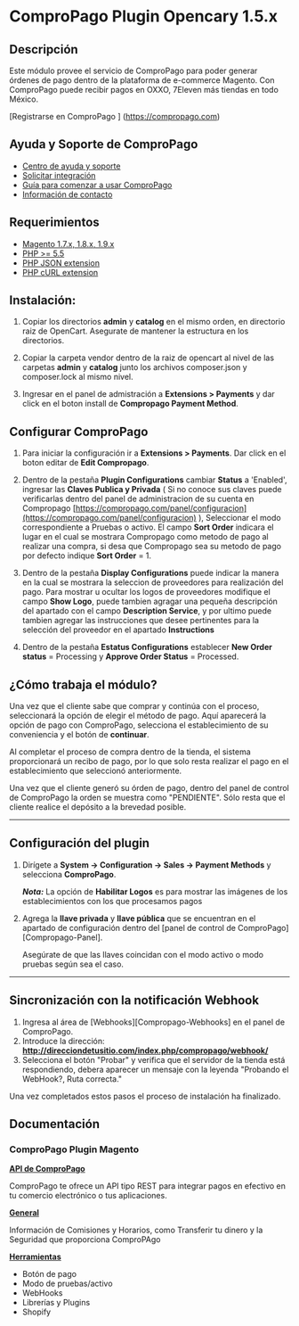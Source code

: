 # ComproPago Plugin Opencary 1.5.x

## Descripción
Este módulo provee el servicio de ComproPago para poder generar órdenes de pago dentro de la plataforma de e-commerce 
Magento. Con ComproPago puede recibir pagos en OXXO, 7Eleven más tiendas en todo México.

[Registrarse en ComproPago ] (https://compropago.com)


## Ayuda y Soporte de ComproPago
- [Centro de ayuda y soporte](https://compropago.com/ayuda-y-soporte)
- [Solicitar integración](https://compropago.com/integracion)
- [Guía para comenzar a usar ComproPago](https://compropago.com/ayuda-y-soporte/como-comenzar-a-usar-compropago)
- [Información de contacto](https://compropago.com/contacto)

## Requerimientos
* [Magento 1.7.x, 1.8.x, 1.9.x](https://magento.com/)
* [PHP >= 5.5](http://www.php.net/)
* [PHP JSON extension](http://php.net/manual/en/book.json.php)
* [PHP cURL extension](http://php.net/manual/en/book.curl.php)

## Instalación:
1. Copiar los directorios **admin** y **catalog** en el mismo orden, en directorio raiz de OpenCart. Asegurate de mantener la 
   estructura en los directorios.

2. Copiar la carpeta vendor dentro de la raiz de opencart al nivel de las carpetas **admin** y **catalog** junto los archivos 
   composer.json y composer.lock al mismo nivel.

3. Ingresar en el panel de admistración a **Extensions > Payments** y dar click en el boton install de **Compropago Payment Method**.


## Configurar ComproPago

1. Para iniciar la configuración ir a **Extensions > Payments**. Dar click en el boton editar de **Edit Compropago**.

2. Dentro de la pestaña **Plugin Configurations** cambiar **Status** a 'Enabled', ingresar las **Claves Publica y Privada** ( Si no conoce sus claves puede verificarlas dentro del panel de administracion de su cuenta en Compropago [https://compropago.com/panel/configuracion](https://compropago.com/panel/configuracion) ), Seleccionar el modo correspondiente a Pruebas o activo. El campo **Sort Order** indicara el lugar en el cual se mostrara Compropago como metodo de pago al realizar una compra, si desa que Compropago sea su metodo de pago por defecto indique **Sort Order** = 1.

3. Dentro de la pestaña **Display Configurations** puede indicar la manera en la cual se mostrara la seleccion de proveedores para realización del pago.
Para mostrar u ocultar los logos de proveedores modifique el campo **Show Logo**, puede tambien agragar una pequeña descripción del apartado con el campo **Description Service**, y por ultimo puede tambien agregar las instrucciones que desee pertinentes para la selección del proveedor en el apartado **Instructions**

4. Dentro de la pestaña **Estatus Configurations** establecer **New Order status** = Processing y **Approve Order Status** = Processed.


## ¿Cómo trabaja el módulo?
Una vez que el cliente sabe que comprar y continúa con el proceso, seleccionará la opción de elegir el método de pago.
Aquí aparecerá la opción de pago con ComproPago, selecciona el establecimiento de su conveniencia y el botón de **continuar**.

Al completar el proceso de compra dentro de la tienda, el sistema proporcionará un recibo de pago,
por lo que solo resta realizar el pago en el establecimiento que seleccionó anteriormente.

Una vez que el cliente generó su órden de pago, dentro del panel de control de ComproPago la orden se muestra como
"PENDIENTE". Sólo resta que el cliente realice el depósito a la brevedad posible.


---

## Configuración del plugin

1. Dirígete a **System -> Configuration -> Sales -> Payment Methods** y selecciona
   **ComproPago**.

   ***Nota:*** La opción de **Habilitar Logos** es para mostrar las imágenes de los establecimientos con
   los que procesamos pagos

2. Agrega la **llave privada** y **llave pública** que se encuentran en el apartado de configuración dentro del
   [panel de control de ComproPago][Compropago-Panel].

   Asegúrate de que las llaves coincidan con el modo activo o modo pruebas según sea el caso.

---

## Sincronización con la notificación Webhook
1. Ingresa al área de [Webhooks][Compropago-Webhooks] en el panel de ComproPago.
2. Introduce la dirección: **http://direcciondetusitio.com/index.php/compropago/webhook/**
3. Selecciona el botón "Probar" y verifica que el servidor de la tienda está respondiendo, debera aparecer un
   mensaje con la leyenda "Probando el WebHook?, Ruta correcta."

Una vez completados estos pasos el proceso de instalación ha finalizado.

## Documentación

### ComproPago Plugin Magento
**[API de ComproPago](https://compropago.com/documentacion/api)**

ComproPago te ofrece un API tipo REST para integrar pagos en efectivo en tu comercio electrónico o tus aplicaciones.


**[General](https://compropago.com/documentacion)**

Información de Comisiones y Horarios, como Transferir tu dinero y la Seguridad que proporciona ComproPAgo


**[Herramientas](https://compropago.com/documentacion/boton-pago)**
* Botón de pago
* Modo de pruebas/activo
* WebHooks
* Librerías y Plugins
* Shopify